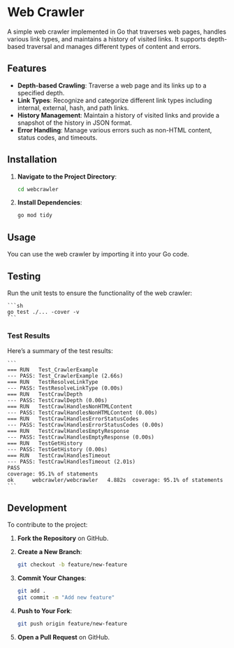 # Web Crawler

A simple web crawler implemented in Go that traverses web pages, handles various link types, and maintains a history of visited links. It supports depth-based traversal and manages different types of content and errors.

## Features

- **Depth-based Crawling**: Traverse a web page and its links up to a specified depth.
- **Link Types**: Recognize and categorize different link types including internal, external, hash, and path links.
- **History Management**: Maintain a history of visited links and provide a snapshot of the history in JSON format.
- **Error Handling**: Manage various errors such as non-HTML content, status codes, and timeouts.

## Installation

1. **Navigate to the Project Directory**:

    ```sh
    cd webcrawler
    ```

2. **Install Dependencies**:

    ```sh
    go mod tidy
    ```

## Usage

You can use the web crawler by importing it into your Go code.

## Testing

Run the unit tests to ensure the functionality of the web crawler:

    ```sh
    go test ./... -cover -v
    ```

### Test Results

Here’s a summary of the test results:

    ```
    === RUN   Test_CrawlerExample
    --- PASS: Test_CrawlerExample (2.66s)
    === RUN   TestResolveLinkType
    --- PASS: TestResolveLinkType (0.00s)
    === RUN   TestCrawlDepth
    --- PASS: TestCrawlDepth (0.00s)
    === RUN   TestCrawlHandlesNonHTMLContent
    --- PASS: TestCrawlHandlesNonHTMLContent (0.00s)
    === RUN   TestCrawlHandlesErrorStatusCodes
    --- PASS: TestCrawlHandlesErrorStatusCodes (0.00s)
    === RUN   TestCrawlHandlesEmptyResponse
    --- PASS: TestCrawlHandlesEmptyResponse (0.00s)
    === RUN   TestGetHistory
    --- PASS: TestGetHistory (0.00s)
    === RUN   TestCrawlHandlesTimeout
    --- PASS: TestCrawlHandlesTimeout (2.01s)
    PASS
    coverage: 95.1% of statements
    ok      webcrawler/webcrawler   4.882s  coverage: 95.1% of statements
    ```

## Development

To contribute to the project:

1. **Fork the Repository** on GitHub.
2. **Create a New Branch**:

    ```sh
    git checkout -b feature/new-feature
    ```

3. **Commit Your Changes**:

    ```sh
    git add .
    git commit -m "Add new feature"
    ```

4. **Push to Your Fork**:

    ```sh
    git push origin feature/new-feature
    ```

5. **Open a Pull Request** on GitHub.
